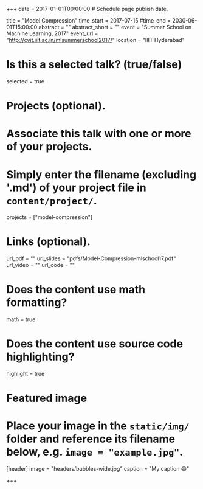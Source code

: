 +++
date = 2017-01-01T00:00:00  # Schedule page publish date.

title = "Model Compression"
time_start = 2017-07-15
#time_end = 2030-06-01T15:00:00
abstract = ""
abstract_short = ""
event = "Summer School on Machine Learning, 2017"
event_url = "http://cvit.iiit.ac.in/mlsummerschool2017/"
location = "IIIT Hyderabad"

# Is this a selected talk? (true/false)
selected = true

# Projects (optional).
#   Associate this talk with one or more of your projects.
#   Simply enter the filename (excluding '.md') of your project file in `content/project/`.
projects = ["model-compression"]

# Links (optional).
url_pdf = ""
url_slides = "pdfs/Model-Compression-mlschool17.pdf"
url_video = ""
url_code = ""

# Does the content use math formatting?
math = true

# Does the content use source code highlighting?
highlight = true

# Featured image
# Place your image in the `static/img/` folder and reference its filename below, e.g. `image = "example.jpg"`.
[header]
image = "headers/bubbles-wide.jpg"
caption = "My caption :smile:"

+++
